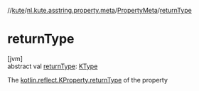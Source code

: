 //[kute](../../../index.md)/[nl.kute.asstring.property.meta](../index.md)/[PropertyMeta](index.md)/[returnType](return-type.md)

# returnType

[jvm]\
abstract val [returnType](return-type.md): [KType](https://kotlinlang.org/api/latest/jvm/stdlib/kotlin.reflect/-k-type/index.html)

The [kotlin.reflect.KProperty.returnType](https://kotlinlang.org/api/latest/jvm/stdlib/kotlin.reflect/-k-property/return-type.html) of the property
